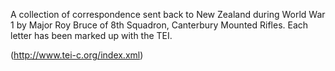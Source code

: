 A collection of correspondence sent back to New Zealand during World War 1 by Major Roy Bruce of 8th Squadron, Canterbury Mounted Rifles. Each letter has been marked up with the TEI.

(http://www.tei-c.org/index.xml)